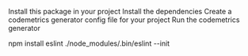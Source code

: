 Install this package in your project
Install the dependencies
Create a codemetrics generator config file for your project
Run the codemetrics generator


npm install eslint
./node_modules/.bin/eslint --init